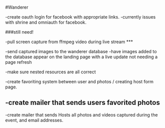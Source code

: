 #Wanderer


-create oauth login for facebook with appropriate links.
-currently issues with shrine and omniauth for facebook.


###still need!

-pull screen capture from ffmpeg video during live stream ***

-send captured images to the wanderer database
-have images added to the database appear on the landing page with a live update not needing a page refresh



-make sure nested resources are all correct



-create favoriting system between user and photos / creating host form page.



-create mailer that sends users favorited photos
-
-create mailer that sends Hosts all photos and videos captured during the event, and email addresses.
